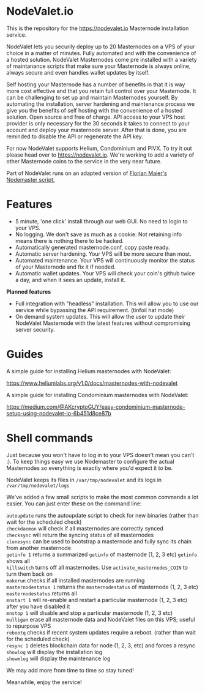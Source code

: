# NodeValet.io

This is the repository for the https://nodevalet.io Masternode installation service.

NodeValet lets you securily deploy up to 20 Masternodes on a VPS of your choice in a matter of minutes. Fully automated and with the convenience of a hosted solution. NodeValet Masternodes come pre installed with a variety of maintanance scripts that make sure your Masternode is always online, always secure and even handles wallet updates by itself.

Self hosting your Masternode has a number of benefits in that it is way more cost effective and that you retain full control over your Masternode. It can be challenging to set up and maintain Masternodes yourself. By automating the installation, server hardening and maintenance process we give you the benefits of self hosting with the convenience of a hosted solution. Open source and free of charge. API access to your VPS host provider is only necessary for the 30 seconds it takes to connect to your account and deploy your masternode server. After that is done, you are reminded to disable the API or regenerate the API key.

For now NodeValet supports Helium, Condominium and PIVX. To try it out please head over to https://nodevalet.io.
We're working to add a variety of other Masternode coins to the service in the very near future. 

Part of NodeValet runs on an adapted version of [Florian Maier's Nodemaster script.](https://github.com/masternodes/vps)

# Features

- 5 minute, 'one click' install through our web GUI. No need to login to your VPS.
- No logging. We don't save as much as a cookie. Not retaining info means there is nothing there to be hacked.
- Automatically generated masternode.conf, copy paste ready.
- Automatic server hardening. Your VPS will be more secure than most.
- Automated maintenance. Your VPS will continuously monitor the status of your Masternode and fix it if needed.
- Automatic wallet updates. Your VPS will check your coin's github twice a day, and when it sees an update, install it.

**Planned features**

- Full integration with "headless" installation. This will allow you to use our service while bypassing the API requirement.  (tinfoil hat mode)  
- On demand system updates. This will allow the user to update their NodeValet Masternode with the latest features without compromising server security.

# Guides

A simple guide for installing Helium masternodes with NodeValet: 

https://www.heliumlabs.org/v1.0/docs/masternodes-with-nodevalet

A simple guide for installing Condominium masternodes with NodeValet:

https://medium.com/@AKcryptoGUY/easy-condominium-masternode-setup-using-nodevalet-io-6b451d8ce87b

# Shell commands

Just because you won't have to log in to your VPS doesn't mean you can't :). To keep things easy we use Nodemaster to configure the actual Masternodes so everything is exactly where you'd expect it to be.

NodeValet keeps its files in  `/var/tmp/nodevalet` and its logs in `/var/tmp/nodevalet/logs`

We've added a few small scripts to make the most common commands a lot easier. You can just enter these on the command line:

`autoupdate` runs the autoupdate script to check for new binaries (rather than wait for the scheduled check)  
`checkdaemon` will check if all masternodes are correctly synced  
`checksync` will return the syncing status of all masternodes  
`clonesync` can be used to bootstrap a masternode and fully sync its chain from another masternode  
`getinfo 1` returns a summarized `getinfo` of masternode (1, 2, 3 etc) `getinfo` shows all  
`killswitch` turns off all masternodes. Use `activate_masternodes_COIN` to turn them back on  
`makerun` checks if all installed masternodes are running  
`masternodestatus 1`  returns the `masternodestatus` of masternode (1, 2, 3 etc) `masternodestatus` returns all  
`mnstart 1` will re-enable and restart a particular masternode (1, 2, 3 etc) after you have disabled it  
`mnstop 1` will disable and stop a particular masternode (1, 2, 3 etc)  
`mulligan` erase all masternode data and NodeValet files on this VPS; useful to repurpose VPS  
`rebootq` checks if recent system updates require a reboot. (rather than wait for the scheduled check)  
`resync 1` deletes blockchain data for node (1, 2, 3, etc) and forces a resync  
`showlog` will display the installation log  
`showmlog` will display the maintenance log  

We may add more from time to time so stay tuned!

Meanwhile, enjoy the service!





